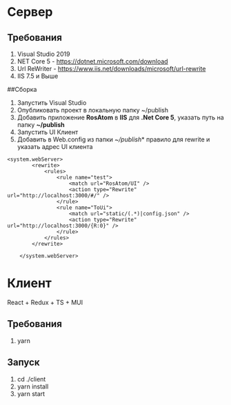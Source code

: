 # Сервер
## Требования
1. Visual Studio 2019
2. NET Core 5 - https://dotnet.microsoft.com/download
3. Url ReWriter - https://www.iis.net/downloads/microsoft/url-rewrite
4. IIS 7.5 и Выше

##Сборка

1. Запустить Visual Studio
2. Опубликовать проект в локальную папку ~/publish
3. Добавить приложение **RosAtom** в **IIS** для **.Net Core 5**, указать путь на папку **~/publish**
4. Запустить UI Клиент
5. Добавить в Web.config из папки *~/publish** правило для rewrite и указать адрес UI клиента
```
<system.webServer>
        <rewrite>
            <rules>
                <rule name="test">
                    <match url="RosAtom/UI" />
                    <action type="Rewrite" url="http://localhost:3000/#/" />
                </rule>
				<rule name="ToUi">
                    <match url="static/(.*)|config.json" />
                    <action type="Rewrite" url="http://localhost:3000/{R:0}" />
                </rule>
            </rules>
        </rewrite>
        
    </system.webServer>
```

# Клиент
React + Redux + TS + MUI
## Требования
1. yarn

## Запуск
1. cd ./client
2. yarn install
3. yarn start
